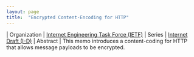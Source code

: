 ```yaml
---
layout: page
title:  "Encrypted Content-Encoding for HTTP"
---
```


| Organization | [Internet Engineering Task Force (IETF)](..)
| Series | [Internet Draft (I-D)](..)
| Abstract | This memo introduces a content-coding for HTTP that allows message payloads to be encrypted.